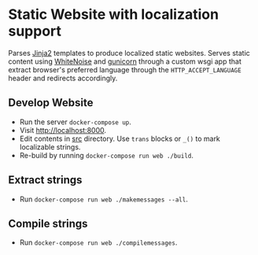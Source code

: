 # Static Website with localization support

Parses [Jinja2](http://jinja.pocoo.org/docs/) templates to produce localized static websites. Serves static content using [WhiteNoise](noise.evans.io/whitenoise) and [gunicorn](http://gunicorn.org/) through a custom wsgi app that extract browser's preferred language through the `HTTP_ACCEPT_LANGUAGE` header and redirects accordingly.

## Develop Website

* Run the server `docker-compose up`.
* Visit [http://localhost:8000](http://localhost:8000).
* Edit contents in [src](src) directory. Use `trans` blocks or `_()`
  to mark localizable strings.
* Re-build by running `docker-compose run web ./build`.

## Extract strings

* Run `docker-compose run web ./makemessages --all`.

## Compile strings

* Run `docker-compose run web ./compilemessages`.
